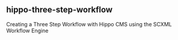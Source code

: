 ## hippo-three-step-workflow
Creating a Three Step Workflow with Hippo CMS using the SCXML Workflow Engine
